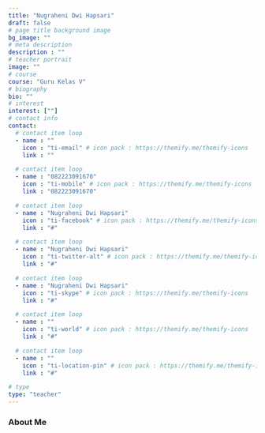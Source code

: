 ```yaml
---
title: "Nugraheni Dwi Hapsari"
draft: false
# page title background image
bg_image: ""
# meta description
description : ""
# teacher portrait
image: ""
# course
course: "Guru Kelas V"
# biography
bio: ""
# interest
interest: [""]
# contact info
contact:
  # contact item loop
  - name : ""
    icon : "ti-email" # icon pack : https://themify.me/themify-icons
    link : ""

  # contact item loop
  - name : "082223091670"
    icon : "ti-mobile" # icon pack : https://themify.me/themify-icons
    link : "082223091670"

  # contact item loop
  - name : "Nugraheni Dwi Hapsari"
    icon : "ti-facebook" # icon pack : https://themify.me/themify-icons
    link : "#"

  # contact item loop
  - name : "Nugraheni Dwi Hapsari"
    icon : "ti-twitter-alt" # icon pack : https://themify.me/themify-icons
    link : "#"

  # contact item loop
  - name : "Nugraheni Dwi Hapsari"
    icon : "ti-skype" # icon pack : https://themify.me/themify-icons
    link : "#"

  # contact item loop
  - name : ""
    icon : "ti-world" # icon pack : https://themify.me/themify-icons
    link : "#"

  # contact item loop
  - name : ""
    icon : "ti-location-pin" # icon pack : https://themify.me/themify-icons
    link : "#"

# type
type: "teacher"
---
```


### About Me

